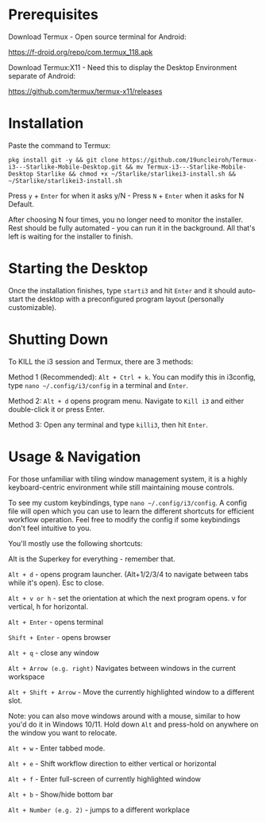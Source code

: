 # Prerequisites

Download Termux - Open source terminal for Android:

https://f-droid.org/repo/com.termux_118.apk

Download Termux:X11 - Need this to display the Desktop Environment separate of Android:

https://github.com/termux/termux-x11/releases

# Installation

Paste the command to Termux:

```
pkg install git -y && git clone https://github.com/19uncleiroh/Termux-i3---Starlike-Mobile-Desktop.git && mv Termux-i3---Starlike-Mobile-Desktop Starlike && chmod +x ~/Starlike/starlikei3-install.sh && ~/Starlike/starlikei3-install.sh
```

Press ```y``` + ```Enter``` for when it asks y/N - Press ```N``` + ```Enter``` when it asks for N Default.

After choosing N four times, you no longer need to monitor the installer. Rest should be fully automated - you can run it in the background. All that's left is waiting for the installer to finish.

# Starting the Desktop

Once the installation finishes, type ```starti3``` and hit ```Enter``` and it should auto-start the desktop with a preconfigured program layout (personally customizable).

# Shutting Down

To KILL the i3 session and Termux, there are 3 methods:

Method 1 (Recommended): ```Alt + Ctrl + k```. You can modify this in i3config, type ```nano ~/.config/i3/config``` in a terminal and ```Enter```.

Method 2: ```Alt + d``` opens program menu. Navigate to ```Kill i3``` and either double-click it or press Enter.

Method 3: Open any terminal and type ```killi3```, then hit ```Enter```.

# Usage & Navigation

For those unfamiliar with tiling window management system, it is a highly keyboard-centric environment while still maintaining mouse controls. 

To see my custom keybindings, type ```nano ~/.config/i3/config```. A config file will open which you can use to learn the different shortcuts for efficient workflow operation. Feel free to modify the config if some keybindings don't feel intuitive to you.

You'll mostly use the following shortcuts:

Alt is the Superkey for everything - remember that.

```Alt + d``` - opens program launcher. (Alt+1/2/3/4 to navigate between tabs while it's open). Esc to close.

```Alt + v or h``` - set the orientation at which the next program opens. v for vertical, h for horizontal.

```Alt + Enter``` - opens terminal

```Shift + Enter``` - opens browser

```Alt + q``` - close any window

```Alt + Arrow (e.g. right)``` Navigates between windows in the current workspace

```Alt + Shift + Arrow``` - Move the currently highlighted window to a different slot.

Note: you can also move windows around with a mouse, similar to how you'd do it in Windows 10/11. Hold down ```Alt``` and press-hold on anywhere on the window you want to relocate. 

```Alt + w``` - Enter tabbed mode.

```Alt + e``` - Shift workflow direction to either vertical or horizontal

```Alt + f``` - Enter full-screen of currently highlighted window

```Alt + b``` - Show/hide bottom bar

```Alt + Number (e.g. 2)``` - jumps to a different workplace





